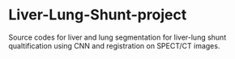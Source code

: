 # Liver-Lung-Shunt-project

Source codes for liver and lung segmentation for liver-lung shunt qualtification using CNN and registration on SPECT/CT images.
